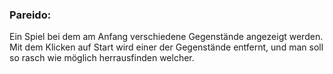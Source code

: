 ### Pareido:

Ein Spiel bei dem am Anfang verschiedene Gegenstände angezeigt werden.
Mit dem Klicken auf Start wird einer der Gegenstände entfernt,
und man soll so rasch wie möglich herrausfinden welcher.

